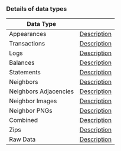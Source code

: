 ### Details of data types

| Data Type             |                                                          |
| --------------------- | -------------------------------------------------------- |
| Appearances           | [Description](./mainnet/apps/README.md)                  |
| Transactions          | [Description](./mainnet/txs/README.md)                   |
| Logs                  | [Description](./mainnet/logs/README.md)                  |
| Balances              | [Description](./mainnet/statements/balances/README.md)   |
| Statements            | [Description](./mainnet/statements/README.md)            |
| Neighbors             | [Description](./mainnet/neighbors/README.md)             |
| Neighbors Adjacencies | [Description](./mainnet/neighbors/adjacencies/README.md) |
| Neighbor Images       | [Description](./mainnet/neighbors/images/README.md)      |
| Neighbor PNGs         | [Description](./mainnet/neighbors/images/pngs/README.md) |
| Combined              | [Description](./mainnet/combined/README.md)              |
| Zips                  | [Description](./mainnet/zips/README.md)                  |
| Raw Data              | [Description](./mainnet/raw/README.md)                   |
